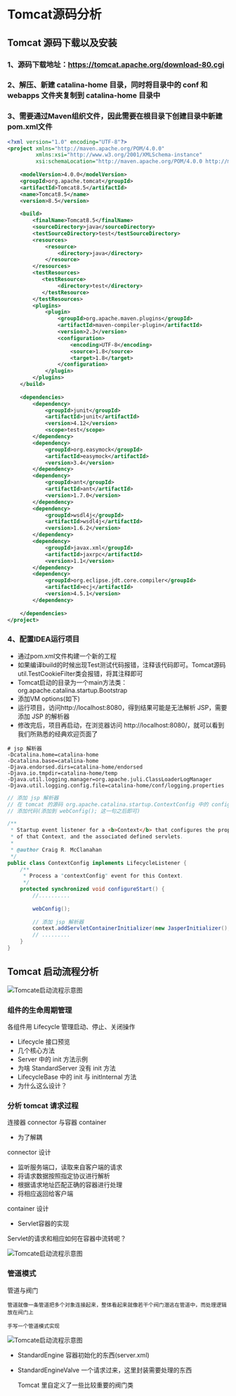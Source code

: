 # Tomcat源码分析

## Tomcat 源码下载以及安装

### 1、源码下载地址：https://tomcat.apache.org/download-80.cgi

### 2、解压、新建 catalina-home 目录，同时将目录中的 conf 和 webapps 文件夹复制到 catalina-home 目录中

### 3、需要通过Maven组织文件，因此需要在根目录下创建目录中新建pom.xml文件
    
```xml
<?xml version="1.0" encoding="UTF-8"?>
<project xmlns="http://maven.apache.org/POM/4.0.0"
         xmlns:xsi="http://www.w3.org/2001/XMLSchema-instance"
         xsi:schemaLocation="http://maven.apache.org/POM/4.0.0 http://maven.apache.org/xsd/maven-4.0.0.xsd">
 
    <modelVersion>4.0.0</modelVersion>
    <groupId>org.apache.tomcat</groupId>
    <artifactId>Tomcat8.5</artifactId>
    <name>Tomcat8.5</name>
    <version>8.5</version>
 
    <build>
        <finalName>Tomcat8.5</finalName>
        <sourceDirectory>java</sourceDirectory>
        <testSourceDirectory>test</testSourceDirectory>
        <resources>
            <resource>
                <directory>java</directory>
            </resource>
        </resources>
        <testResources>
           <testResource>
                <directory>test</directory>
           </testResource>
        </testResources>
        <plugins>
            <plugin>
                <groupId>org.apache.maven.plugins</groupId>
                <artifactId>maven-compiler-plugin</artifactId>
                <version>2.3</version>
                <configuration>
                    <encoding>UTF-8</encoding>
                    <source>1.8</source>
                    <target>1.8</target>
                </configuration>
            </plugin>
        </plugins>
    </build>
 
    <dependencies>
        <dependency>
            <groupId>junit</groupId>
            <artifactId>junit</artifactId>
            <version>4.12</version>
            <scope>test</scope>
        </dependency>
        <dependency>
            <groupId>org.easymock</groupId>
            <artifactId>easymock</artifactId>
            <version>3.4</version>
        </dependency>
        <dependency>
            <groupId>ant</groupId>
            <artifactId>ant</artifactId>
            <version>1.7.0</version>
        </dependency>
        <dependency>
            <groupId>wsdl4j</groupId>
            <artifactId>wsdl4j</artifactId>
            <version>1.6.2</version>
        </dependency>
        <dependency>
            <groupId>javax.xml</groupId>
            <artifactId>jaxrpc</artifactId>
            <version>1.1</version>
        </dependency>
        <dependency>
            <groupId>org.eclipse.jdt.core.compiler</groupId>
            <artifactId>ecj</artifactId>
            <version>4.5.1</version>
        </dependency>
       
    </dependencies>
</project>
```
    
### 4、配置IDEA运行项目

- 通过pom.xml文件构建一个新的工程
- 如果编译build的时候出现Test测试代码报错，注释该代码即可。Tomcat源码util.TestCookieFilter类会报错，将其注释即可
- Tomcat启动的目录为一个main方法类：org.apache.catalina.startup.Bootstrap
- 添加VM options(如下)
- 运行项目，访问http://localhost:8080，得到结果可能是无法解析 JSP，需要添加 JSP 的解析器
- 修改完后，项目再启动，在浏览器访问 http://localhost:8080/，就可以看到我们所熟悉的经典欢迎页面了

```text
# jsp 解析器
-Dcatalina.home=catalina-home
-Dcatalina.base=catalina-home
-Djava.endorsed.dirs=catalina-home/endorsed
-Djava.io.tmpdir=catalina-home/temp
-Djava.util.logging.manager=org.apache.juli.ClassLoaderLogManager
-Djava.util.logging.config.file=catalina-home/conf/logging.properties
```

```java
// 添加 jsp 解析器
// 在 tomcat 的源码 org.apache.catalina.startup.ContextConfig 中的 configureStart 函数中手动将 JSP 解析器初始化：
// 添加代码(添加到 webConfig(); 这一句之后即可)

/**
 * Startup event listener for a <b>Context</b> that configures the properties
 * of that Context, and the associated defined servlets.
 *
 * @author Craig R. McClanahan
 */
public class ContextConfig implements LifecycleListener {
    /**
     * Process a "contextConfig" event for this Context.
     */
    protected synchronized void configureStart() {
        //..........
    
        webConfig(); 
    
        // 添加 jsp 解析器
        context.addServletContainerInitializer(new JasperInitializer(), null);
        // .........
    }
}
```

## Tomcat 启动流程分析

![Tomcate启动流程示意图](TIM20190723122422.png)

### 组件的生命周期管理

各组件用 Lifecycle 管理启动、停止、关闭操作

- Lifecycle 接口预览
- 几个核心方法
- Server 中的 init 方法示例
- 为啥 StandardServer 没有 init 方法
- LifecycleBase 中的 init 与 initInternal 方法
- 为什么这么设计？

### 分析 tomcat 请求过程

连接器 connector 与容器 container

- 为了解耦

connector 设计

- 监听服务端口，读取来自客户端的请求
- 将请求数据按照指定协议进行解析
- 根据请求地址匹配正确的容器进行处理
- 将相应返回给客户端

container 设计

- Servlet容器的实现

Servlet的请求和相应如何在容器中流转呢？

![Tomcate启动流程示意图](TIM20190723130356.png)

### 管道模式

管道与阀门

    管道就像一条管道把多个对象连接起来，整体看起来就像若干个阀门潜逃在管道中，而处理逻辑放在阀门上

    手写一个管道模式实现
    
![Tomcate启动流程示意图](TIM20190723165942.png)

- StandardEngine 容器初始化的东西(server.xml)
- StandardEngineValve 一个请求过来，这里封装需要处理的东西

    Tomcat 里自定义了一些比较重要的阀门类
